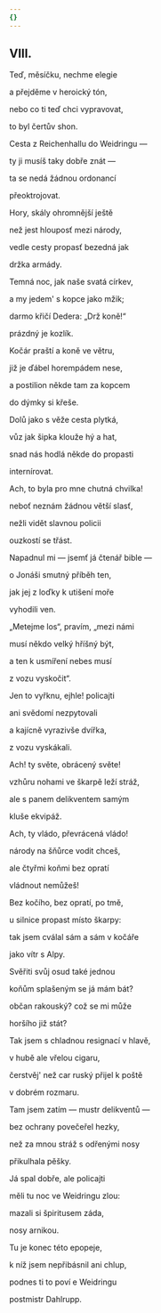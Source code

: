 ```yaml
---
{}
---
```


## VIII.  

Teď, měsíčku, nechme elegie  

a přejděme v heroický tón,

nebo co ti teď chci vypravovat,

to byl čertův shon.

Cesta z Reichenhallu do Weidringu —

ty ji musíš taky dobře znát —

ta se nedá žádnou ordonancí

přeoktrojovat.

Hory, skály ohromnější ještě

než jest hlouposť mezi národy,

vedle cesty propasť bezedná jak

držka armády.

Temná noc, jak naše svatá církev,

a my jedem' s kopce jako mžik;

darmo křičí Dedera: „Drž koně!“ 

prázdný je kozlík.

Kočár praští a koně ve větru,

již je ďábel horempádem nese,

a postilion někde tam za kopcem

do dýmky si křeše.

Dolů jako s věže cesta plytká,

vůz jak šipka klouže hý a hat,

snad nás hodlá někde do propasti 

internírovat.

Ach, to byla pro mne chutná chvilka!

neboť neznám žádnou větší slasť,

nežli vidět slavnou policii

ouzkostí se třást.

Napadnul mi — jsemť já čtenář bible —

o Jonáši smutný příběh ten,

jak jej z loďky k utišení moře

vyhodili ven.

„Metejme los“, pravím, „mezi námi

musí někdo velký hříšný být,

a ten k usmíření nebes musí

z vozu vyskočit“.

Jen to vyřknu, ejhle! policajti

ani svědomí nezpytovali

a kajícně vyrazivše dvířka,

z vozu vyskákali. 

Ach! ty světe, obrácený světe!

vzhůru nohami ve škarpě leží stráž,

ale s panem delikventem samým

kluše ekvipáž.

Ach, ty vládo, převrácená vládo!

národy na šňůrce vodit chceš,

ale čtyřmi koňmi bez opratí

vládnout nemůžeš! 

Bez kočího, bez opratí, po tmě,

u silnice propast místo škarpy:

tak jsem cválal sám a sám v kočáře

jako vítr s Alpy.

Svěřiti svůj osud také jednou

koňům splašeným se já mám bát?

občan rakouský? což se mi může

horšího již stát?

Tak jsem s chladnou resignací v hlavě,

v hubě ale vřelou cigaru,

čerstvěj' než car ruský přijel k poště

v dobrém rozmaru.

Tam jsem zatím — mustr delikventů —

bez ochrany povečeřel hezky,

než za mnou stráž s odřenými nosy

přikulhala pěšky.

Já spal dobře, ale policajti

měli tu noc ve Weidringu zlou:

mazali si špiritusem záda,

nosy arnikou.

Tu je konec této epopeje,

k níž jsem nepřibásnil ani chlup,

podnes ti to poví e Weidringu

postmistr Dahlrupp.
